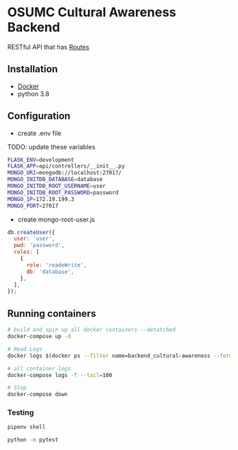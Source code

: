# OSUMC Cultural Awareness Backend

RESTful API that has [Routes](https://docs.google.com/spreadsheets/d/19zLqvcoFI7Jm_y6nPPgcRmaBuPEkDKtgeiyozekbMoU/edit?usp=sharing)

## Installation

- [Docker](https://docs.docker.com/get-docker/)
- python 3.8

## Configuration

- create .env file

TODO: update these variables

```sh
FLASK_ENV=development
FLASK_APP=api/controllers/__init__.py
MONGO_URI=mongodb://localhost:27017/
MONGO_INITDB_DATABASE=database
MONGO_INITDB_ROOT_USERNAME=user
MONGO_INITDB_ROOT_PASSWORD=password
MONGO_IP=172.19.199.3
MONGO_PORT=27017
```

- create mongo-root-user.js

```js
db.createUser({
  user: 'user',
  pwd: 'password',
  roles: [
    {
      role: 'readeWrite',
      db: 'database',
    },
  ],
});
```

## Running containers

```sh
# build and spin up all docker containers --detatched
docker-compose up -d

# Read Logs
docker logs $(docker ps --filter name=backend_cultural-awareness --format "{{.ID}}")

# all container logs
docker-compose logs -f --tail=100

# Stop
docker-compose down
```

### Testing

```sh
pipenv shell

python -m pytest
```
